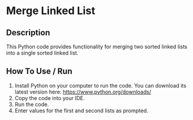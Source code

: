 # Merge Linked List

## Description

This Python code provides functionality for merging two sorted linked lists into a single sorted linked list.

## How To Use / Run 

1. Install Python on your computer to run the code. You can download its latest version here: https://www.python.org/downloads/
2. Copy the code into your IDE.
3. Run the code.
4. Enter values for the first and second lists as prompted.
